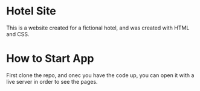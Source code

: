 # Hotel Site

This is a website created for a fictional hotel, and was created with HTML and CSS.

# How to Start App

First clone the repo, and onec you have the code up, you can open it with a live server in order to see the pages.
